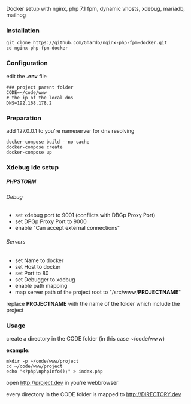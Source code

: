 Docker setup with nginx, php 7.1 fpm, dynamic vhosts, xdebug, mariadb, mailhog

### Installation
```
git clone https://github.com/Ghardo/nginx-php-fpm-docker.git
cd nginx-php-fpm-docker
```
### Configuration
edit the **.env** file
```
### project parent folder
CODE=~/code/www
# the ip of the local dns
DNS=192.168.178.2
```
### Preparation
add 127.0.0.1 to you're nameserver for dns resolving

```
docker-compose build --no-cache
docker-compose create
docker-compose up
```

### Xdebug ide setup
##### PHPSTORM

###### Debug
- set xdebug port to 9001 (conflicts with DBGp Proxy Port)
- set DPGp Proxy Port to 9000
- enable "Can accept external connections"

###### Servers
- set Name to docker
- set Host to docker
- set Port to 80
- set Debugger to xdebug
- enable path mapping
- map server path of the project root to "/src/www/**PROJECTNAME**"

replace **PROJECTNAME** with the name of the folder which include the project

### Usage
create a directory in the CODE folder (in this case ~/code/www)

**example:**
```
mkdir -p ~/code/www/project
cd ~/code/www/project
echo "<?php\nphpinfo();" > index.php
```
open http://project.dev in you're webbrowser

every directory in the CODE folder is mapped to http://DIRECTORY.dev

